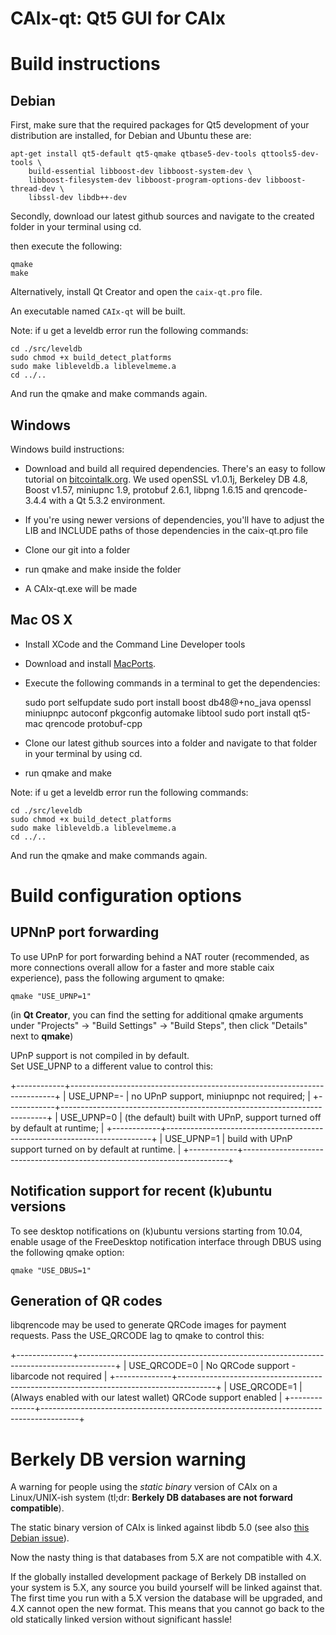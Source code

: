 CAIx-qt: Qt5 GUI for CAIx
===============================

Build instructions
===================

Debian
-------

First, make sure that the required packages for Qt5 development of your
distribution are installed, for Debian and Ubuntu these are:

    apt-get install qt5-default qt5-qmake qtbase5-dev-tools qttools5-dev-tools \
        build-essential libboost-dev libboost-system-dev \
        libboost-filesystem-dev libboost-program-options-dev libboost-thread-dev \
        libssl-dev libdb++-dev

Secondly, download our latest github sources and navigate to the created folder in your terminal using cd.

then execute the following:

    qmake
    make

Alternatively, install Qt Creator and open the `caix-qt.pro` file.

An executable named `CAIx-qt` will be built.

Note: if u get a leveldb error run the following commands:

	cd ./src/leveldb
	sudo chmod +x build_detect_platforms
	sudo make libleveldb.a liblevelmeme.a
	cd ../..
	
And run the qmake and make commands again.
	


Windows
--------

Windows build instructions:

- Download and build all required dependencies. There's an easy to follow tutorial on [bitcointalk.org](https://bitcointalk.org/index.php?topic=149479.0). We used openSSL v1.0.1j, Berkeley DB 4.8, Boost v1.57, miniupnc 1.9, protobuf 2.6.1, libpng 1.6.15 and qrencode-3.4.4 with a Qt 5.3.2 environment.

- If you're using newer versions of dependencies, you'll have to adjust the LIB and INCLUDE paths of those dependencies in the caix-qt.pro file

- Clone our git into a folder

- run qmake and make inside the folder

- A CAIx-qt.exe will be made

Mac OS X
--------

- Install XCode and the Command Line Developer tools

- Download and install [MacPorts](http://www.macports.org/install.php).

- Execute the following commands in a terminal to get the dependencies:

	sudo port selfupdate
	sudo port install boost db48@+no_java openssl miniupnpc autoconf pkgconfig automake libtool 
	sudo port install qt5-mac qrencode protobuf-cpp

- Clone our latest github sources into a folder and navigate to that folder in your terminal by using cd.

- run qmake and make

Note: if u get a leveldb error run the following commands:

	cd ./src/leveldb
	sudo chmod +x build_detect_platforms
	sudo make libleveldb.a liblevelmeme.a
	cd ../..
	
And run the qmake and make commands again.


Build configuration options
============================

UPNnP port forwarding
---------------------

To use UPnP for port forwarding behind a NAT router (recommended, as more connections overall allow for a faster and more stable caix experience), pass the following argument to qmake:

    qmake "USE_UPNP=1"

(in **Qt Creator**, you can find the setting for additional qmake arguments under "Projects" -> "Build Settings" -> "Build Steps", then click "Details" next to **qmake**)

UPnP support is not compiled in by default.  
Set USE_UPNP to a different value to control this:

+------------+--------------------------------------------------------------------------+
| USE_UPNP=- | no UPnP support, miniupnpc not required;                                 |
+------------+--------------------------------------------------------------------------+
| USE_UPNP=0 | (the default) built with UPnP, support turned off by default at runtime; |
+------------+--------------------------------------------------------------------------+
| USE_UPNP=1 | build with UPnP support turned on by default at runtime.                 |
+------------+--------------------------------------------------------------------------+

Notification support for recent (k)ubuntu versions
---------------------------------------------------

To see desktop notifications on (k)ubuntu versions starting from 10.04, enable usage of the
FreeDesktop notification interface through DBUS using the following qmake option:

    qmake "USE_DBUS=1"

Generation of QR codes
-----------------------

libqrencode may be used to generate QRCode images for payment requests. 
Pass the USE_QRCODE lag to qmake to control this:

+--------------+---------------------------------------------------------------------------------------+
| USE_QRCODE=0 | No QRCode support - libarcode not required                                            |
+--------------+---------------------------------------------------------------------------------------+
| USE_QRCODE=1 | (Always enabled with our latest wallet) QRCode support enabled                        |
+--------------+---------------------------------------------------------------------------------------+


Berkely DB version warning
==========================

A warning for people using the *static binary* version of CAIx on a Linux/UNIX-ish system (tl;dr: **Berkely DB databases are not forward compatible**).

The static binary version of CAIx is linked against libdb 5.0 (see also [this Debian issue](http://bugs.debian.org/cgi-bin/bugreport.cgi?bug=621425)).

Now the nasty thing is that databases from 5.X are not compatible with 4.X.

If the globally installed development package of Berkely DB installed on your system is 5.X, any source you
build yourself will be linked against that. The first time you run with a 5.X version the database will be upgraded,
and 4.X cannot open the new format. This means that you cannot go back to the old statically linked version without
significant hassle!